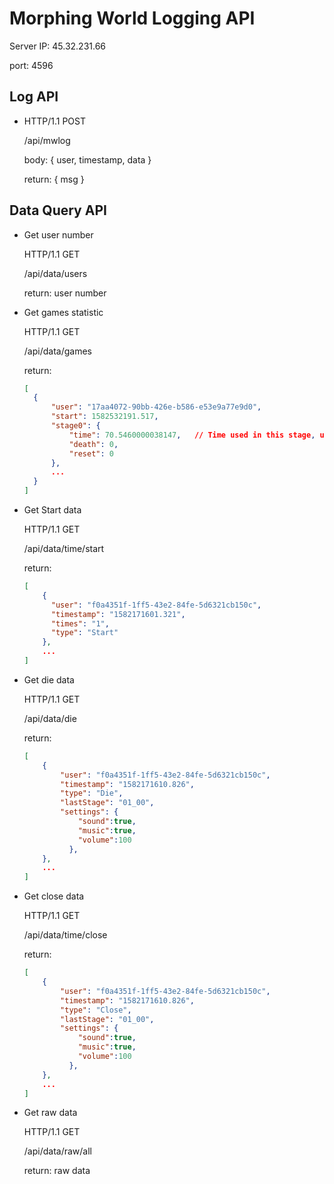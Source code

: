 # Morphing World Logging API
Server IP: 45.32.231.66

port: 4596

## Log API
- HTTP/1.1 POST
  
  /api/mwlog
  
  body: { user, timestamp, data }

  return: { msg }

## Data Query API
- Get user number

  HTTP/1.1 GET
  
  /api/data/users
  
  return: user number

- Get games statistic

  HTTP/1.1 GET
  
  /api/data/games
  
  return:
  
  ```json
  [
    {
        "user": "17aa4072-90bb-426e-b586-e53e9a77e9d0",
        "start": 1582532191.517,
        "stage0": {
            "time": 70.5460000038147,   // Time used in this stage, unit is second
            "death": 0,
            "reset": 0
        },
        ...
    }
  ]
  ```

- Get Start data

  HTTP/1.1 GET

  /api/data/time/start
  
  return: 

  ```json
  [
      {
        "user": "f0a4351f-1ff5-43e2-84fe-5d6321cb150c",
        "timestamp": "1582171601.321",
        "times": "1",
        "type": "Start"
      },
      ...
  ]
  ```

- Get die data

  HTTP/1.1 GET

  /api/data/die
  
  return: 

  ```json
  [
      {
          "user": "f0a4351f-1ff5-43e2-84fe-5d6321cb150c",
          "timestamp": "1582171610.826",
          "type": "Die",
          "lastStage": "01_00",
          "settings": {
              "sound":true,
              "music":true,
              "volume":100
            },
      },
      ...
  ]
  ```

- Get close data

  HTTP/1.1 GET

  /api/data/time/close
  
  return: 

  ```json
  [
      {
          "user": "f0a4351f-1ff5-43e2-84fe-5d6321cb150c",
          "timestamp": "1582171610.826",
          "type": "Close",
          "lastStage": "01_00",
          "settings": {
              "sound":true,
              "music":true,
              "volume":100
            },
      },
      ...
  ]
  ```

- Get raw data

  HTTP/1.1 GET
  
  /api/data/raw/all
  
  return: raw data